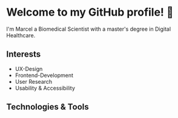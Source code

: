 # Welcome to my GitHub profile! 👋

I'm Marcel a Biomedical Scientist with a master's degree in Digital Healthcare.

## Interests

* UX-Design 
* Frontend-Development
* User Research
* Usability & Accessibility 

## Technologies & Tools


